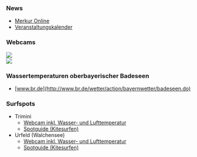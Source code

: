 ### News ###
* [Merkur Online](https://www.merkur.de/suche/?qr=Kochel&tt=1&tx=&sb=0&fd=)
* [Veranstaltungskalender](http://www.kochel.de/index.php?id=0,20)
### Webcams ###
<a href='https://www.foto-webcam.eu/webcam/kochelsee/' target="_blank">
	<img src='https://www.foto-webcam.eu/webcam/kochelsee/current/400.jpg'> 
</a>
</br>
<a href='https://www.foto-webcam.eu/webcam/herzogstand/' target="_blank">
	 <img src='https://www.foto-webcam.eu/webcam/herzogstand/current/400.jpg'> 
</a>

### Wassertemperaturen oberbayerischer Badeseen ###
* [www.br.de](http://www.br.de/wetter/action/bayernwetter/badeseen.do)

### Surfspots ###
* Trimini
  * [Webcam inkl. Wasser- und Lufttemperatur](http://www.addicted-sports.com/webcam/kochelsee/trimini/)
  * [Spotguide (Kitesurfen)](http://www.addicted-sports.com/kitesurfen/spotguide/wiki/Kochelsee/)
* Urfeld (Walchensee)
  * [Webcam inkl. Wasser- und Lufttemperatur](http://www.addicted-sports.com/webcam/walchensee/urfeld/)
  * [Spotguide (Kitesurfen)](http://www.addicted-sports.com/kitesurfen/spotguide/wiki/Walchensee/)
